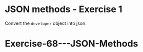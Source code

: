 # JSON methods - Exercise 1

Convert the `developer` object into json.
# Exercise-68---JSON-Methods
